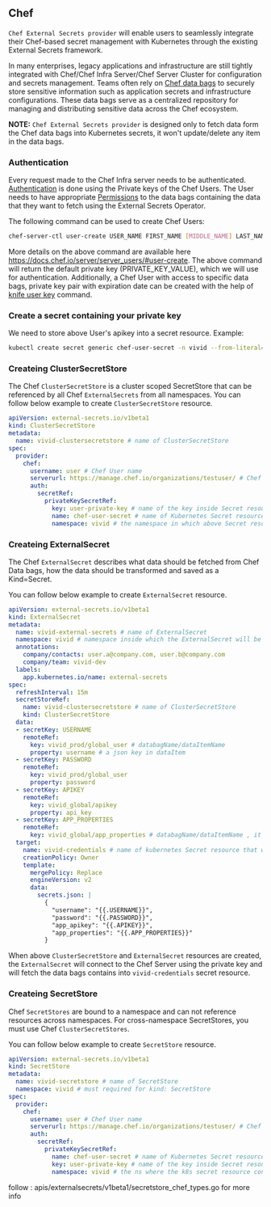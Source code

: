 ## Chef

`Chef External Secrets provider` will enable users to seamlessly integrate their Chef-based secret management with Kubernetes through the existing External Secrets framework.

In many enterprises, legacy applications and infrastructure are still tightly integrated with Chef/Chef Infra Server/Chef Server Cluster for configuration and secrets management. Teams often rely on [Chef data bags](https://docs.chef.io/data_bags/) to securely store sensitive information such as application secrets and infrastructure configurations. These data bags serve as a centralized repository for managing and distributing sensitive data across the Chef ecosystem.

**NOTE:** `Chef External Secrets provider` is designed only to fetch data form the Chef data bags into Kubernetes secrets, it won't update/delete any item in the data bags. 

### Authentication

Every request made to the Chef Infra server needs to be authenticated. [Authentication](https://docs.chef.io/server/auth/) is done using the Private keys of the Chef Users.  The User needs to have appropriate [Permissions](https://docs.chef.io/server/server_orgs/#permissions) to the data bags containing the data that they want to fetch using the External Secrets Operator.

The following command can be used to create Chef Users:
```sh
chef-server-ctl user-create USER_NAME FIRST_NAME [MIDDLE_NAME] LAST_NAME EMAIL 'PASSWORD' (options)
```

More details on the above command are available here https://docs.chef.io/server/server_users/#user-create. The above command will return the default private key (PRIVATE_KEY_VALUE), which we will use for authentication. Additionally, a Chef User with access to specific data bags, private key pair with expiration date can be created with the help of [knife user key](https://docs.chef.io/server/auth/#knife-user-key) command.

### Create a secret containing your private key

We need to store above User's apikey into a secret resource.
Example:
```sh
kubectl create secret generic chef-user-secret -n vivid --from-literal=user-private-key='PRIVATE_KEY_VALUE'
```

### Createing ClusterSecretStore

The Chef `ClusterSecretStore` is a cluster scoped SecretStore that can be referenced by all Chef `ExternalSecrets` from all namespaces. You can follow below example to create `ClusterSecretStore` resource.

```yaml
apiVersion: external-secrets.io/v1beta1
kind: ClusterSecretStore
metadata:
  name: vivid-clustersecretstore # name of ClusterSecretStore
spec:
  provider:
    chef:
      username: user # Chef User name
      serverurl: https://manage.chef.io/organizations/testuser/ # Chef server URL
      auth:
        secretRef:
          privateKeySecretRef:
            key: user-private-key # name of the key inside Secret resource
            name: chef-user-secret # name of Kubernetes Secret resource containing the Chef User's private key
            namespace: vivid # the namespace in which above Secret resource resides
```


### Createing ExternalSecret

The Chef `ExternalSecret` describes what data should be fetched from Chef Data bags, how the data should be transformed and saved as a Kind=Secret.

You can follow below example to create `ExternalSecret` resource.
```yaml
apiVersion: external-secrets.io/v1beta1
kind: ExternalSecret
metadata:
  name: vivid-external-secrets # name of ExternalSecret
  namespace: vivid # namespace inside which the ExternalSecret will be created
  annotations:
    company/contacts: user.a@company.com, user.b@company.com
    company/team: vivid-dev
  labels:
    app.kubernetes.io/name: external-secrets
spec:
  refreshInterval: 15m
  secretStoreRef:
    name: vivid-clustersecretstore # name of ClusterSecretStore
    kind: ClusterSecretStore
  data:
  - secretKey: USERNAME
    remoteRef:
      key: vivid_prod/global_user # databagName/dataItemName
      property: username # a json key in dataItem
  - secretKey: PASSWORD
    remoteRef:
      key: vivid_prod/global_user
      property: password
  - secretKey: APIKEY
    remoteRef:
      key: vivid_global/apikey
      property: api_key
  - secretKey: APP_PROPERTIES
    remoteRef:
      key: vivid_global/app_properties # databagName/dataItemName , it will fetch all key-vlaues present in the dataItem
  target:
    name: vivid-credentials # name of kubernetes Secret resource that will be created and will contain the obtained secrets
    creationPolicy: Owner
    template:
      mergePolicy: Replace    
      engineVersion: v2
      data:
        secrets.json: |
          {
            "username": "{{.USERNAME}}",
            "password": "{{.PASSWORD}}",
            "app_apikey": "{{.APIKEY}}",
            "app_properties": "{{.APP_PROPERTIES}}"
          }

```

When above `ClusterSecretStore` and `ExternalSecret` resources are created, the `ExternalSecret` will connect to the Chef Server using the private key and will fetch the data bags contains into `vivid-credentials` secret resource.

### Createing SecretStore

Chef `SecretStores` are bound to a namespace and can not reference resources across namespaces. For cross-namespace SecretStores, you must use Chef `ClusterSecretStores`.

You can follow below example to create `SecretStore` resource.

```yaml
apiVersion: external-secrets.io/v1beta1
kind: SecretStore
metadata:
  name: vivid-secretstore # name of SecretStore
  namespace: vivid # must required for kind: SecretStore
spec:
  provider:
    chef:
      username: user # Chef User name
      serverurl: https://manage.chef.io/organizations/testuser/ # Chef server URL
      auth:
        secretRef:
          privateKeySecretRef:
            name: chef-user-secret # name of Kubernetes Secret resource containing the Chef User's private key
            key: user-private-key # name of the key inside Secret resource
            namespace: vivid # the ns where the k8s secret resource containing Chef User's private key resides

```


follow : apis/externalsecrets/v1beta1/secretstore_chef_types.go for more info
